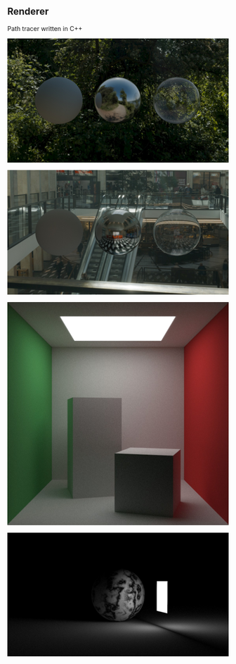 ## Renderer

Path tracer written in C++


![HDRI outdoor render](/renders/render_01.jpg)

![HDRI indoor render](/renders/render_02.jpg)

![Cornell Box render](/renders/render_03.jpg)

![Area light render](/renders/render_04.jpg)

